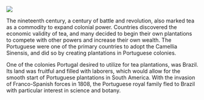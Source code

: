 
<a href="https://www.juncture-digital.org"><img src="https://juncture-digital.github.io/juncture/static/images/ve-button.png"></a>

<param ve-config 
title="Camellia Sinensis"    
source-image="https://upload.wikimedia.org/wikipedia/commons/6/6e/Camellia_sinensis-IMG_3444.jpg"   
banner="https://upload.wikimedia.org/wikipedia/commons/6/6e/Camellia_sinensis-IMG_3444.jpg" 
height=100
author="Thais Perez"
layout="vertical">


The nineteenth century, a century of battle and revolution, also marked tea as a commodity to expand colonial power. Countries discovered the economic validity of tea, and many decided to begin their own plantations to compete with other powers and increase their own wealth. The Portuguese were one of the primary countries to adopt the Camellia Sinensis, and did so by creating plantations in Portuguese colonies. 

One of the colonies Portugal desired to utilize for tea plantations, was Brazil. Its land was fruitful and filled with laborers, which would allow for the smooth start of Portuguese plantations in South America. With the invasion of Franco-Spanish forces in 1808, the Portuguese royal family fled to Brazil with particular interest in science and botany. 

<param ve-image
	   src="wc:Peninsular war collage.jpg"
	   caption="This is a collage of various artworks depicting battle scenes from the Peninsular War.">